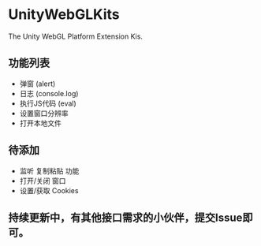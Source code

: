# UnityWebGLKits
The Unity WebGL Platform Extension Kis.

## 功能列表

- 弹窗 (alert)
- 日志 (console.log)
- 执行JS代码 (eval)
- 设置窗口分辨率
- 打开本地文件


## 待添加

- 监听 复制粘贴 功能
- 打开/关闭 窗口
- 设置/获取 Cookies

## 持续更新中，有其他接口需求的小伙伴，提交Issue即可。
